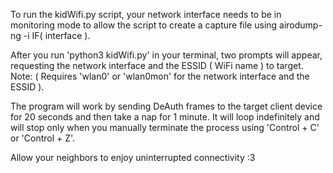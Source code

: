 To run the kidWifi.py script, your network interface needs to be in monitoring mode to allow the script to create a capture file using airodump-ng -i IF( interface ).



After you run 'python3 kidWifi.py' in your terminal, two prompts will appear, requesting the network interface and the ESSID ( WiFi name ) to target. Note: ( Requires 'wlan0' or 'wlan0mon' for the network interface and the ESSID ).



The program will work by sending DeAuth frames to the target client device for 20 seconds and then take a nap for 1 minute. It will loop indefinitely and will stop only when you manually terminate the process using 'Control + C' or 'Control + Z'.



Allow your neighbors to enjoy uninterrupted connectivity :3
